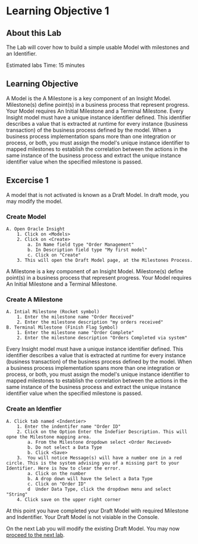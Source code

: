 # Learning Objective 1

## About this Lab

The Lab will cover how to build a simple usable Model with milestones and an Identifier. 

 Estimated labs Time: 15 minutes

## Learning Objective
A Model is the 
A Milestone is a key component of an Insight Model. Milestone(s) define point(s) in a business process that represent progress. Your Model requires An Initial Milestone and a Terminal Milestone. 
Every Insight model must have a unique instance identifier defined. This identifier describes a value that is extracted at runtime for every instance (business transaction) of the business process defined by the model. When a business process implementation spans more than one integration or process, or both, you must assign the model's unique instance identifier to mapped milestones to establish the correlation between the actions in the same instance of the business process and extract the unique instance identifier value when the specified milestone is passed.
## Excercise 1
A model that is not activated is known as a Draft Model. In draft mode, you may modify the model.
### Create Model
    A. Open Oracle Insight
        1. Click on <Models>
        2. Click on <Create>
            a. In Name field type "Order Management"
            b. In Description field type "My first model"
            c. Click on "Create"
        3. This will open the Draft Model page, at the Milestones Process.
A Milestone is a key component of an Insight Model. Milestone(s) define point(s) in a business process that represent progress. Your Model requires An Initial Milestone and a Terminal Milestone. 
### Create A Milestone
    A. Intial Milestone (Rocket symbol) 
        1. Enter the milestone name "Order Received"
        2. Enter the milestone description "my orders received"
    B. Terminal Milestone (Finish Flag Symbol)
        1. Enter the milestone name "Order Complete"
        2. Enter the milestone description "Orders Completed via system"
Every Insight model must have a unique instance identifier defined. This identifier describes a value that is extracted at runtime for every instance (business transaction) of the business process defined by the model. When a business process implementation spans more than one integration or process, or both, you must assign the model's unique instance identifier to mapped milestones to establish the correlation between the actions in the same instance of the business process and extract the unique instance identifier value when the specified milestone is passed.
### Create an Identfier
    A. Click tab named <Indentier>
        1. Enter the indentifer name "Order ID"
        2. Click on the Option Enter the Indefier Description. This will opne the Milestone mapping area.
            a. From the Milestone dropdown select <Order Recieved>
            b. Do not select a Data Type
            b. Click <Save>
        3.  You will notice Message(s) will have a number one in a red circle. This is the system advising you of a missing part to your Identifier. Here is how to clear the error.
            a. Click on the number
            b. A drop down will have the Select a Data Type
            c. Click on "Order ID"
            d  Under Data Type, click the dropdown menu and select "String"
        4. Click save on the upper right corner

At this point you have completed your Draft Model with required Milestone and Indentifier. Your Draft Model is not visiable in the Console.





On the next Lab you will modify the existing Draft Model.
You may now [proceed to the next lab](#next).
            


